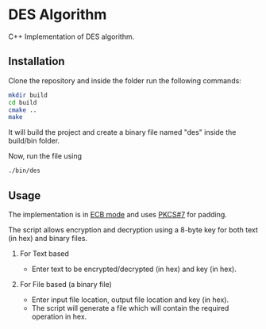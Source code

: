 # DES Algorithm

C++ Implementation of DES algorithm.

## Installation

Clone the repository and inside the folder run the following commands:

```sh
mkdir build
cd build
cmake ..
make
```

It will build the project and create a binary file named "des" inside the build/bin folder.

Now, run the file using

```sh
./bin/des
```

## Usage

The implementation is in [ECB mode](<https://en.wikipedia.org/wiki/Block_cipher_mode_of_operation#Electronic_codebook_(ECB)>) and uses [PKCS#7](<https://en.wikipedia.org/wiki/Padding_(cryptography)#PKCS%235_and_PKCS%237>) for padding.

The script allows encryption and decryption using a 8-byte key for both text (in hex) and binary files.

1. For Text based

    - Enter text to be encrypted/decrypted (in hex) and key (in hex).

2. For File based (a binary file)
    - Enter input file location, output file location and key (in hex).
    - The script will generate a file which will contain the required operation in hex.
